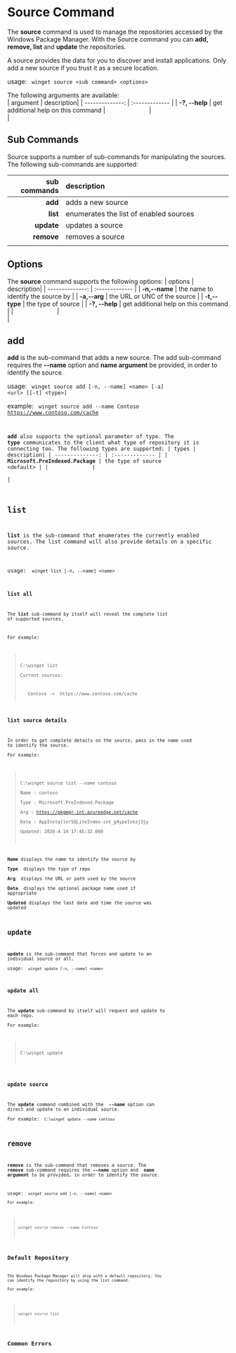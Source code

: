 # Source Command
The <b>source</b> command is used to manage the repositories accessed by the Windows Package Manager.  With the Source command you can <b>add, remove, list </b> and <b>update</b> the repositories.

A source provides the data for you to discover and install applications. Only add a new source if you trust it as a secure location.

usage: <code> winget source \<sub command> \<options> </code>

The following arguments are available:  
| argument  | description|
| --------------: | :------------- |
| **-?, --help** |  get additional help on this command
|<img width=100   />|<img width=500 />  |


## Sub Commands 
Source supports a number of sub-commands for manipulating the sources.  The following sub-commands are supported:

| sub commands  | description|
| --------------: | :------------- |
|  **add** |  adds a new source |
|  **list** | enumerates the list of enabled sources |
|  **update** | updates a source |
|  **remove** | removes a source |
|<img width=100   />|<img width=500 />  |


## Options
The  <b>source</b> command supports the following options:
| options  | description|
| --------------: | :------------- |
|  **-n,--name** | the name to identify the source by |
|  **-a,--arg** | the URL or UNC of the source |
|  **-t,--type** | the type of source |
| **-?, --help** |  get additional help on this command |
|<img width=100   />|<img width=500 />  |

## add
<b>add</b> is the sub-command that adds a new source.  The add sub-command requires the <b>--name</b> option and <b> name argument</b> be provided, in order to identify the source.

usage: <code> winget source add [-n, --name] \<name> [-a] \<url> [[-t] \<type>]</code>

example:  <code> winget source add --name Contoso  https://www.contoso.com/cache

<b>add</b> also supports the optional parameter of type.  The <b> type</b> communicates to the client what type of repository it is connecting too.  The following types are supported:
| types  | description|
| --------------: | :------------- |
| **Microsoft.PreIndexed.Package** | the type of source \<default> | 
|<img width=100   />|<img width=500 />  |



## list
<b>list</b> is the sub-command that enumerates the currently enabled  sources.  The list command will also provide details on a specific source.

usage: <code> winget list [-n, --name] \<name> 

### list all
The <b>list</b> sub-command by itself will reveal the complete list of supported sources.
 
For example: 
>  C:\winget list   
>  Current sources:  
> <ul>Contoso ->  https://www.contoso.com/cache 

### list source details
In order to get complete details on the source, pass in the name used to identify the source.  
For example: 
> C:\winget source list --name contoso  
> Name   : contoso  
> Type   : Microsoft.PreIndexed.Package  
> Arg    : https://pkgmgr-int.azureedge.net/cache  
> Data   : AppInstallerSQLiteIndex-int_g4ype1skzj3jy  
> Updated: 2020-4-14 17:45:32.000

<b>Name</b> displays the name to identify the source by  
<b>Type </b> displays the type of repo  
<b>Arg </b> displays the URL or path used by the source  
<b>Data </b> displays the optional package name used if appropriate  
<b>Updated</b> displays the last date and time the source was updated  

## update
<b>update</b> is the sub-command that forces and update to an individual source or all.   
usage: <code> winget update [-n, --name] \<name> </code>

### update all
The <b>update</b> sub-command by itself will request and update to each repo.  
For example: 
> C:\winget update 

### update source 
The <b>update</b> command combined with the <b> --name</b> option can direct and update to an individual source.  
For example: 
<code> C:\winget update --name contoso   </code>

## remove
<b>remove</b> is the sub-command that removes a source.  The <b>remove</b>  sub-command requires the <b>--name</b> option and <b> name argument</b> to be provided, in order to identify the source.

usage: <code> winget source add [-n, --name] \<name>  
For example:  
> winget source remove --name Contoso   

## Default Repository
The Windows Package Manager will ship with a default repository.  You can identify the repository by using the list command.  
For example:  
> winget source list  

## Common Errors

